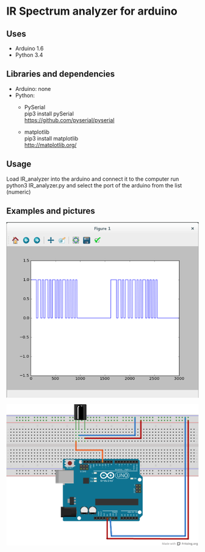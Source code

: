 # IR Spectrum analyzer for arduino

## Uses
- Arduino 1.6
- Python 3.4


## Libraries and dependencies
 * Arduino: none
 * Python: 
    - PySerial<br>
        pip3 install pySerial<br>
        https://github.com/pyserial/pyserial
    
    - matplotlib<br>
        pip3 install matplotlib<br>
        http://matplotlib.org/
        
## Usage
Load IR_analyzer into the arduino and connect it to the computer
run python3 IR_analyzer.py and select the port of the arduino from the list (numeric)

## Examples and pictures

![Example output](https://github.com/4m1g0/IR_analyzer/blob/master/Images/Spectrum.png "Example output")

![Schema](https://github.com/4m1g0/IR_analyzer/blob/master/Images/ir_schema.png "Schema")

